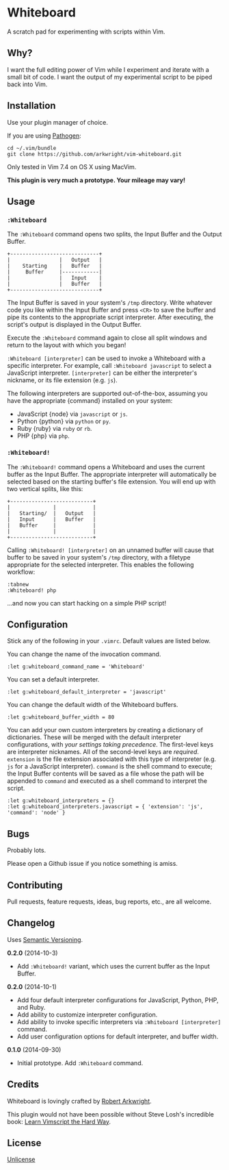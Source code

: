 # Whiteboard

A scratch pad for experimenting with scripts within Vim.

## Why?

I want the full editing power of Vim while I experiment and iterate with a
small bit of code. I want the output of my experimental script to be piped
back into Vim.

## Installation

Use your plugin manager of choice.

If you are using [Pathogen](https://github.com/tpope/vim-pathogen):

    cd ~/.vim/bundle
    git clone https://github.com/arkwright/vim-whiteboard.git

Only tested in Vim 7.4 on OS X using MacVim.

**This plugin is very much a prototype. Your mileage may vary!**

## Usage

### `:Whiteboard`

The `:Whiteboard` command opens two splits, the Input Buffer and the Output
Buffer.

    +-----------------------------+
    |                |   Output   |
    |    Starting    |   Buffer   |
    |     Buffer     |------------|
    |                |   Input    |
    |                |   Buffer   |
    +-----------------------------+

The Input Buffer is saved in your system's `/tmp` directory. Write whatever
code you like within the Input Buffer and press `<CR>` to save the buffer and
pipe its contents to the appropriate script interpreter. After executing, the
script's output is displayed in the Output Buffer.

Execute the `:Whiteboard` command again to close all split windows and return
to the layout with which you began!

`:Whiteboard [interpreter]` can be used to invoke a Whiteboard with a specific
interpreter. For example, call `:Whiteboard javascript` to select a JavaScript
interpreter. `[interpreter]` can be either the interpreter's nickname, or its
file extension (e.g. `js`).

The following interpreters are supported out-of-the-box, assuming you have the
appropriate {command} installed on your system:

* JavaScript {node} via `javascript` or `js`.
* Python {python} via `python` or `py`.
* Ruby {ruby} via `ruby` or `rb`.
* PHP {php} via `php`.

### `:Whiteboard!`

The `:Whiteboard!` command opens a Whiteboard and uses the current buffer as
the Input Buffer. The appropriate interpreter will automatically be selected
based on the starting buffer's file extension. You will end up with two
vertical splits, like this:

    +---------------------------+
    |              |            |
    |   Starting/  |   Output   |
    |   Input      |   Buffer   |
    |   Buffer     |            |
    |              |            |
    +---------------------------+

Calling `:Whiteboard! [interpreter]` on an unnamed buffer will cause that
buffer to be saved in your system's `/tmp` directory, with a filetype
appropriate for the selected interpreter. This enables the following workflow:

    :tabnew
    :Whiteboard! php

...and now you can start hacking on a simple PHP script!

## Configuration

Stick any of the following in your `.vimrc`. Default values are listed below.

You can change the name of the invocation command.

    :let g:whiteboard_command_name = 'Whiteboard'

You can set a default interpreter.

    :let g:whiteboard_default_interpreter = 'javascript'

You can change the default width of the Whiteboard buffers.

    :let g:whiteboard_buffer_width = 80

You can add your own custom interpreters by creating a dictionary of
dictionaries. These will be merged with the default interpreter configurations,
with _your settings taking precedence_. The first-level keys are interpreter
nicknames. All of the second-level keys are _required_. `extension` is the file
extension associated with this type of interpreter (e.g. `js` for a JavaScript
interpreter). `command` is the shell command to execute; the Input Buffer
contents will be saved as a file whose the path will be appended to `command`
and executed as a shell command to interpret the script.

    :let g:whiteboard_interpreters = {}
    :let g:whiteboard_interpreters.javascript = { 'extension': 'js', 'command': 'node' }

## Bugs

Probably lots.

Please open a Github issue if you notice something is amiss.

## Contributing

Pull requests, feature requests, ideas, bug reports, etc., are all welcome.

## Changelog

Uses [Semantic Versioning](http://semver.org/).

**0.2.0** (2014-10-3)

* Add `:Whiteboard!` variant, which uses the current buffer as the Input
  Buffer.

**0.2.0** (2014-10-1)

* Add four default interpreter configurations for JavaScript, Python, PHP, and
  Ruby.
* Add ability to customize interpreter configuration.
* Add ability to invoke specific interpreters via `:Whiteboard [interpreter]` command.
* Add user configuration options for default interpreter, and buffer width.

**0.1.0** (2014-09-30)

* Initial prototype. Add `:Whiteboard` command.

## Credits

Whiteboard is lovingly crafted by [Robert
Arkwright](https://github.com/arkwright).

This plugin would not have been possible without Steve Losh's incredible book:
[Learn Vimscript the Hard
Way](http://learnvimscriptthehardway.stevelosh.com/).

## License

[Unlicense](http://unlicense.org/)
